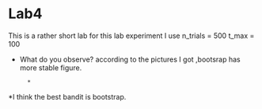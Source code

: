# Lab4



This is a rather short lab
for this lab experiment I use 
n_trials = 500
t_max = 100
* What do you observe? 
according to the pictures I got ,bootsrap has more stable figure.
		
		*
*I think the  best bandit is bootstrap.

